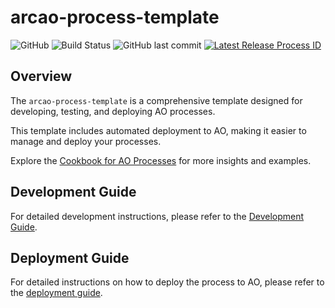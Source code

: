 # arcao-process-template

![GitHub](https://img.shields.io/github/license/ArcAOGaming/arcao-nft-open-sale)
![Build Status](https://img.shields.io/github/actions/workflow/status/ArcAOGaming/arcao-nft-open-sale/deploy.yml)
![GitHub last commit](https://img.shields.io/github/last-commit/ArcAOGaming/arcao-nft-open-sale)
[![Latest Release Process ID](https://img.shields.io/badge/dynamic/json?color=blue&label=Latest%20Process%20ID&query=$.body&url=https://api.github.com/repos/ArcAOGaming/arcao-nft-open-sale/releases/latest)](../../releases/latest)
## Overview

The `arcao-process-template` is a comprehensive template designed for developing, testing, and deploying AO processes.

This template includes automated deployment to AO, making it easier to manage and deploy your processes.

Explore the [Cookbook for AO Processes](https://cookbook_ao.g8way.io/) for more insights and examples.


## Development Guide

For detailed development instructions, please refer to the [Development Guide](docs/development.md).

## Deployment Guide

For detailed instructions on how to deploy the process to AO, please refer to the [deployment guide](docs/deployment.md).
